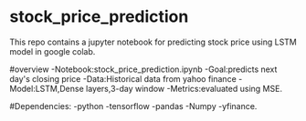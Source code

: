 # stock_price_prediction
This repo contains a jupyter notebook for predicting stock price using LSTM model in google colab.

#overview
-Notebook:stock_price_prediction.ipynb
-Goal:predicts next day's closing price
-Data:Historical data from yahoo finance
-Model:LSTM,Dense layers,3-day window
-Metrics:evaluated using MSE.

#Dependencies:
-python
-tensorflow
-pandas
-Numpy
-yfinance.
